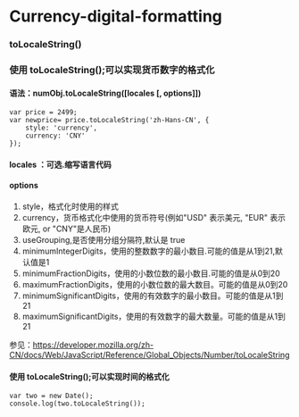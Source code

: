 # Currency-digital-formatting
### toLocaleString()

### 使用 toLocaleString();可以实现货币数字的格式化

#### 语法：numObj.toLocaleString([locales [, options]])

```
var price = 2499;
var newprice= price.toLocaleString('zh-Hans-CN', {
    style: 'currency',
    currency: 'CNY'
});

```
#### locales ：可选.缩写语言代码
#### options
1. style，格式化时使用的样式
2. currency，货币格式化中使用的货币符号(例如"USD" 表示美元, "EUR" 表示欧元, or "CNY"是人民币)
3. useGrouping,是否使用分组分隔符,默认是 true
4. minimumIntegerDigits，使用的整数数字的最小数目.可能的值是从1到21,默认值是1
5. minimumFractionDigits，使用的小数位数的最小数目.可能的值是从0到20
6. maximumFractionDigits，使用的小数位数的最大数目。可能的值是从0到20
7. minimumSignificantDigits，使用的有效数字的最小数目。可能的值是从1到21
8. maximumSignificantDigits，使用的有效数字的最大数量。可能的值是从1到21

参见：https://developer.mozilla.org/zh-CN/docs/Web/JavaScript/Reference/Global_Objects/Number/toLocaleString

#### 使用 toLocaleString();可以实现时间的格式化
```
var two = new Date();
console.log(two.toLocaleString());
        
```
        
